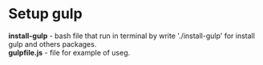 # Setup gulp
**install-gulp** - bash file that run in terminal by write './install-gulp' for install gulp and others packages.   
**gulpfile.js** - file for example of useg.
